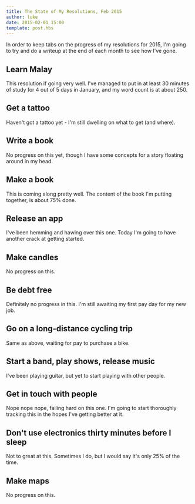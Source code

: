 ```yaml
---
title: The State of My Resolutions, Feb 2015
author: luke
date: 2015-02-01 15:00
template: post.hbs
---
```

In order to keep tabs on the progress of my resolutions for 2015, I'm going to try
and do a writeup at the end of each month to see how I've gone.

## Learn Malay

This resolution if going very well. I've managed to put in at least 30 minutes of
study for 4 out of 5 days in January, and my word count is at about 250.

## Get a tattoo

Haven't got a tattoo yet - I'm still dwelling on what to get (and where).

## Write a book

No progress on this yet, though I have some concepts for a story floating around
in my head.

## Make a book

This is coming along pretty well. The content of the book I'm putting together,
is about 75% done.

## Release an app

I've been hemming and hawing over this one. Today I'm going to have another crack
at getting started.

## Make candles

No progress on this.

## Be debt free

Definitely no progress in this. I'm still awaiting my first pay day for my new job.

## Go on a long-distance cycling trip

Same as above, waiting for pay to purchase a bike.

## Start a band, play shows, release music

I've been playing guitar, but yet to start playing with other people.

## Get in touch with people

Nope nope nope, failing hard on this one. I'm going to start thoroughly tracking
this in the hopes I've getting better at it.

## Don't use electronics thirty minutes before I sleep

Not to great at this. Sometimes I do, but I would say it's only 25% of the time.

## Make maps

No progress on this.